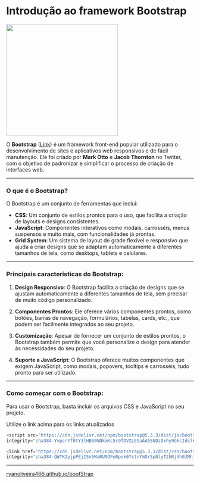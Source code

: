 # Introdução ao framework Bootstrap

<img src="https://upload.wikimedia.org/wikipedia/commons/b/b2/Bootstrap_logo.svg" width=300 />


O **Bootstrap** ([Link](https://getbootstrap.com/)) é um framework front-end popular utilizado para o desenvolvimento de sites e aplicativos web responsivos e de fácil manutenção. Ele foi criado por **Mark Otto** e **Jacob Thornton** no Twitter, com o objetivo de padronizar e simplificar o processo de criação de interfaces web.

---

### O que é o Bootstrap?

O Bootstrap é um conjunto de ferramentas que inclui:
- **CSS**: Um conjunto de estilos prontos para o uso, que facilita a criação de layouts e designs consistentes.
- **JavaScript**: Componentes interativos como modais, carrosséis, menus suspensos e muito mais, com funcionalidades já prontas.
- **Grid System**: Um sistema de layout de grade flexível e responsivo que ajuda a criar designs que se adaptam automaticamente a diferentes tamanhos de tela, como desktops, tablets e celulares.

---

### Principais características do Bootstrap:

1. **Design Responsivo**: O Bootstrap facilita a criação de designs que se ajustam automaticamente a diferentes tamanhos de tela, sem precisar de muito código personalizado.
   
2. **Componentes Prontos**: Ele oferece vários componentes prontos, como botões, barras de navegação, formulários, tabelas, cards, etc., que podem ser facilmente integrados ao seu projeto.

3. **Customização**: Apesar de fornecer um conjunto de estilos prontos, o Bootstrap também permite que você personalize o design para atender às necessidades do seu projeto.

4. **Suporte a JavaScript**: O Bootstrap oferece muitos componentes que exigem JavaScript, como modais, popovers, tooltips e carrosséis, tudo pronto para ser utilizado.
----

### Como começar com o Bootstrap:

Para usar o Bootstrap, basta incluir os arquivos CSS e JavaScript no seu projeto.

Utilize o link acima para os links atualizados 

```javascript
<script src="https://cdn.jsdelivr.net/npm/bootstrap@5.3.3/dist/js/bootstrap.bundle.min.js"
integrity="sha384-YvpcrYf0tY3lHB60NNkmXc5s9fDVZLESaAA55NDzOxhy9GkcIdslK1eN7N6jIeHz" crossorigin="anonymous"></script>`
```
```javascript
<link href="https://cdn.jsdelivr.net/npm/bootstrap@5.3.3/dist/css/bootstrap.min.css" rel="stylesheet"
integrity="sha384-QWTKZyjpPEjISv5WaRU9OFeRpok6YctnYmDr5pNlyT2bRjXh0JMhjY6hW+ALEwIH" crossorigin="anonymous">
```

---
[ryanoliveira466.github.io/bootStrap](https://ryanoliveira466.github.io/bootStrap/)
